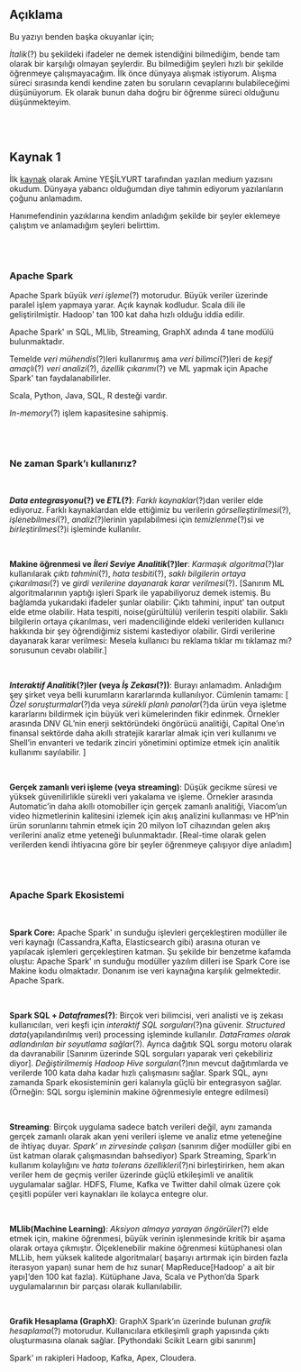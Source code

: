 ## Açıklama

Bu yazıyı benden başka okuyanlar için;

*İtalik*(?) bu şekildeki ifadeler ne demek istendiğini bilmediğim, bende tam olarak bir karşılığı olmayan şeylerdir. Bu bilmediğim şeyleri hızlı bir şekilde öğrenmeye çalışmayacağım. İlk önce dünyaya alışmak istiyorum. Alışma süreci sırasında kendi kendine zaten bu soruların cevaplarını bulabileceğimi düşünüyorum. Ek olarak bunun daha doğru bir öğrenme süreci olduğunu düşünmekteyim.


<br/>
<br/>

## Kaynak 1

İlk [kaynak][1] olarak Amine YEŞİLYURT tarafından yazılan medium yazısını okudum. Dünyaya yabancı olduğumdan diye tahmin ediyorum yazılanların çoğunu anlamadım. 

Hanımefendinin yazıklarına kendim anladığım şekilde bir şeyler eklemeye çalıştım ve anlamadığım şeyleri belirttim.

[1]: (https://medium.com/@amine.yesilyurt/apache-spark-nedir-sparka-giri%C5%9F-582d2e0059af)

<br/>
<br/>

### Apache Spark

Apache Spark büyük *veri işleme*(?) motorudur. Büyük veriler üzerinde paralel işlem yapmaya yarar. Açık kaynak kodludur. Scala dili ile geliştirilmiştir. Hadoop' tan 100 kat daha hızlı olduğu iddia edilir.

Apache Spark' ın SQL, MLlib, Streaming, GraphX adında 4 tane modülü bulunmaktadır.

Temelde *veri mühendis*(?)leri kullanırmış ama *veri bilimci*(?)leri de *keşif amaçlı*(?) *veri analizi*(?), *özellik çıkarımı*(?) ve ML yapmak için Apache Spark' tan faydalanabilirler.

Scala, Python, Java, SQL, R desteği vardır.

*In-memory*(?) işlem kapasitesine sahipmiş.

<br/>
<br/>

### Ne zaman Spark’ı kullanırız?

<br/>

__*Data entegrasyonu*(?) ve *ETL*(?)__: *Farklı kaynaklar*(?)dan veriler elde ediyoruz. Farklı kaynaklardan elde ettiğimiz bu verilerin *görselleştirilmesi*(?), *işlenebilmesi*(?), *analiz*(?)lerinin yapılabilmesi için *temizlenme*(?)si ve *birleştirilmes*(?)i işleminde kullanılır.

<br/>

__Makine öğrenmesi ve *İleri Seviye Analitik*(?)ler__: *Karmaşık algoritma*(?)lar kullanılarak *çıktı tahmini*(?), *hata tesbiti*(?), *saklı bilgilerin ortaya çıkarılması*(?) ve *girdi verilerine dayanarak karar verilmesi*(?). [Sanırım ML algoritmalarının yaptığı işleri Spark ile yapabiliyoruz demek istemiş. Bu bağlamda yukarıdaki ifadeler şunlar olabilir: Çıktı tahmini, input' tan output elde etme olabilir. Hata tespiti, noise(gürültülü) verilerin tespiti olabilir. Saklı bilgilerin ortaya çıkarılması, veri madenciliğinde eldeki verileriden kullanıcı hakkında bir şey öğrendiğimiz sistemi kastediyor olabilir. Girdi verilerine dayanarak karar verilmesi: Mesela kullanıcı bu reklama tıklar mı tıklamaz mı? sorusunun cevabı olabilir.]

</br>

__*Interaktif Analitik*(?)ler (veya *İş Zekası*(?))__: Burayı anlamadım. Anladığım şey şirket veya belli kurumların kararlarında kullanılıyor. Cümlenin tamamı: [
  *Özel soruşturmalar*(?)da veya *sürekli planlı panolar*(?)da ürün veya işletme kararlarını bildirmek için büyük veri kümelerinden fikir edinmek. Örnekler arasında DNV GL’nin enerji sektöründeki öngörücü analitiği, Capital One’ın finansal sektörde daha akıllı stratejik kararlar almak için veri kullanımı ve Shell’in envanteri ve tedarik zinciri yönetimini optimize etmek için analitik kullanımı sayılabilir.
]

</br>

__Gerçek zamanlı veri işleme (veya streaming)__: Düşük gecikme süresi ve yüksek güvenilirlikle sürekli veri yakalama ve işleme. Örnekler arasında Automatic’in daha akıllı otomobiller için gerçek zamanlı analitiği, Viacom’un video hizmetlerinin kalitesini izlemek için akış analizini kullanması ve HP’nin ürün sorunlarını tahmin etmek için 20 milyon IoT cihazından gelen akış verilerini analiz etme yeteneği bulunmaktadır. [Real-time olarak gelen verilerden kendi ihtiyacına göre bir şeyler öğrenmeye çalışıyor diye anladım]

<br/>
<br/>

### Apache Spark Ekosistemi

<br/>

__Spark Core:__ Apache Spark' ın sunduğu işlevleri gerçekleştiren modüller ile veri kaynağı (Cassandra,Kafta, Elasticsearch gibi) arasına oturan ve yapılacak işlemleri gerçekleştiren katman. Şu şekilde bir benzetme kafamda oluştu: Apache Spark' ın sunduğu modüller yazılım dilleri ise Spark Core ise Makine kodu olmaktadır. Donanım ise veri kaynağına karşılık gelmektedir. Apache Spark.

</br>

__Spark SQL + *Dataframes*(?)__: Birçok veri bilimcisi, veri analisti ve iş zekası kullanıcıları, veri keşfi için *interaktif SQL sorguları*(?)na güvenir. *Structured data*(yapılandırılmış veri) processing işleminde kullanılır. *DataFrames olarak adlandırılan bir soyutlama sağlar*(?). Ayrıca dağıtık SQL sorgu motoru olarak da davranabilir [Sanırım üzerinde SQL sorguları yaparak veri çekebiliriz diyor]. *Değiştirilmemiş Hadoop Hive sorguları*(?)nın mevcut dağıtımlarda ve verilerde 100 kata daha kadar hızlı çalışmasını sağlar. Spark SQL, aynı zamanda Spark ekosisteminin geri kalanıyla güçlü bir entegrasyon sağlar. (Örneğin: SQL sorgu işleminin makine öğrenmesiyle entegre edilmesi)

<br/>

__Streaming__: Birçok uygulama sadece batch verileri değil, aynı zamanda gerçek zamanlı olarak akan yeni verileri işleme ve analiz etme yeteneğine de ihtiyaç duyar. *Spark’ ın zirvesinde çalışan* (sanırım diğer modüller gibi en üst katman olarak çalışmasından bahsediyor)  Spark Streaming, Spark’ın kullanım kolaylığını ve *hata tolerans özellikleri*(?)ni birleştirirken, hem akan veriler hem de geçmiş veriler üzerinde güçlü etkileşimli ve analitik uygulamalar sağlar. HDFS, Flume, Kafka ve Twitter dahil olmak üzere çok çeşitli popüler veri kaynakları ile kolayca entegre olur.

<br/>

__MLlib(Machine Learning)__: *Aksiyon almaya yarayan öngörüler*(?) elde etmek için, makine öğrenmesi, büyük verinin işlenmesinde kritik bir aşama olarak ortaya çıkmıştır. Ölçeklenebilir makine öğrenmesi kütüphanesi olan MLLib, hem yüksek kalitede algoritmalar( başarıyı artırmak için birden fazla iterasyon yapan) sunar hem de hız sunar( MapReduce[Hadoop' a ait bir yapı]’den 100 kat fazla). Kütüphane Java, Scala ve Python’da Spark uygulamalarının bir parçası olarak kullanılabilir.

<br/>

__Grafik Hesaplama (GraphX)__: GraphX Spark’ın üzerinde bulunan *grafik hesaplama*(?) motorudur. Kullanıcılara etkileşimli graph yapısında çıktı oluşturmasına olanak sağlar. [Pythondaki Scikit Learn gibi sanırım]

Spark' ın rakipleri Hadoop, Kafka, Apex, Cloudera.